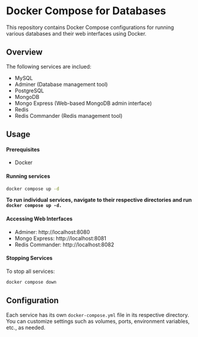 # Docker Compose for Databases

This repository contains Docker Compose configurations for running various databases and their web interfaces using Docker.

## Overview

The following services are inclued:

- MySQL
- Adminer (Database management tool)
- PostgreSQL
- MongoDB
- Mongo Express (Web-based MongoDB admin interface)
- Redis
- Redis Commander (Redis management tool)

## Usage

#### Prerequisites

- Docker

#### Running services

```bash
docker compose up -d
```

**To run individual services, navigate to their respective directories and run `docker compose up -d.`**

#### Accessing Web Interfaces

- Adminer: http://localhost:8080
- Mongo Express: http://localhost:8081
- Redis Commander: http://localhost:8082

#### Stopping Services

To stop all services:

```bash
docker compose down
```

## Configuration

Each service has its own `docker-compose.yml` file in its respective directory. You can customize settings such as volumes, ports, environment variables, etc., as needed.
